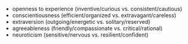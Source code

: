 - openness to experience (inventive/curious vs. consistent/cautious)
- conscientiousness (efficient/organized vs. extravagant/careless)
- extraversion (outgoing/energetic vs. solitary/reserved)
- agreeableness (friendly/compassionate vs. critical/rational)
- neuroticism (sensitive/nervous vs. resilient/confident)
